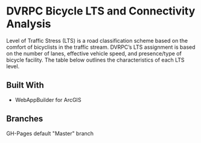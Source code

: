 # DVRPC Bicycle LTS and Connectivity Analysis

Level of Traffic Stress (LTS) is a road classification scheme based on the comfort of bicyclists in the traffic stream. DVRPC’s LTS assignment is based on the number of lanes, effective vehicle speed, and presence/type of bicycle facility. The table below outlines the characteristics of each LTS level.

## Built With

* WebAppBuilder for ArcGIS 

## Branches

GH-Pages default "Master" branch

